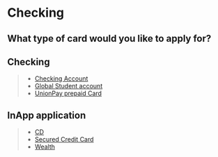 # Checking

## What type of card would you like to apply for?

## Checking
> - [Checking Account](velo://citizenship/ewogICAgInByb2R1Y3RzIjogewogICAgICAgICJTU04iOiB7CiAgICAgICAgICAgICJwcmltYXJ5Q1RBIjogInZlbG86Ly9XZWJ2aWV3L2h0dHBzOi8vZGlnaXRhbHN0YWdlLmVhc3R3ZXN0YmFuay5jb20vZW4vbWIvdjEvcHJvZHVjdHMuaHRtbD9ncm91cD1jaGVja2luZyZ0eXBlPXNzbiIKICAgICAgICB9LAogICAgICAgICJOUkEiOiB7CiAgICAgICAgICAgICJwcmltYXJ5Q1RBIjogInZlbG86Ly9XZWJ2aWV3L2h0dHBzOi8vZGlnaXRhbHN0YWdlLmVhc3R3ZXN0YmFuay5jb20vZW4vbWIvdjEvcHJvZHVjdHMuaHRtbD9ncm91cD1jaGVja2luZyZ0eXBlPW5yYSIKICAgICAgICB9CiAgICB9Cn0=)
> - [Global Student account](velo://citizenship/ewogICAgInByb2R1Y3RzIjogewogICAgICAgICJTU04iOiB7CiAgICAgICAgICAgICJwcmltYXJ5Q1RBIjogInZlbG86Ly9XZWJ2aWV3L2h0dHBzOi8vZGlnaXRhbHN0YWdlLmVhc3R3ZXN0YmFuay5jb20vZW4vbWIvdjEvcHJvZHVjdHMuaHRtbD9ncm91cD1zdHVkZW50JnR5cGU9c3NuIgogICAgICAgIH0sCiAgICAgICAgIk5SQSI6IHsKICAgICAgICAgICAgInByaW1hcnlDVEEiOiAidmVsbzovL1dlYnZpZXcvaHR0cHM6Ly9kaWdpdGFsc3RhZ2UuZWFzdHdlc3RiYW5rLmNvbS9lbi9tYi92MS9wcm9kdWN0cy5odG1sP2dyb3VwPXN0dWRlbnQmdHlwZT1ucmEiCiAgICAgICAgfQogICAgfQp9)
> - [UnionPay prepaid Card](velo://citizenship/ewogICAgInByb2R1Y3RzIjogewogICAgICAgICJTU04iOiB7CiAgICAgICAgICAgICJwcmltYXJ5Q1RBIjogInZlbG86Ly9XZWJ2aWV3L2h0dHBzOi8vZGlnaXRhbHN0YWdlLmVhc3R3ZXN0YmFuay5jb20vZW4vbWIvdjEvcHJvZHVjdHMuaHRtbD9ncm91cD1jdXAmdHlwZT1zc24iCiAgICAgICAgfSwKICAgICAgICAiTlJBIjogewogICAgICAgICAgICAicHJpbWFyeUNUQSI6ICJ2ZWxvOi8vV2Vidmlldy9odHRwczovL2RpZ2l0YWxzdGFnZS5lYXN0d2VzdGJhbmsuY29tL2VuL21iL3YxL3Byb2R1Y3RzLmh0bWw/Z3JvdXA9Y3VwJnR5cGU9bnJhIgogICAgICAgIH0KICAgIH0KfQ==)

## InApp application
> - [CD](velo://login?task=cdMore)
> - [Secured Credit Card](velo://login?task=creditCard)
> - [Wealth](velo://login?task=wealth)
